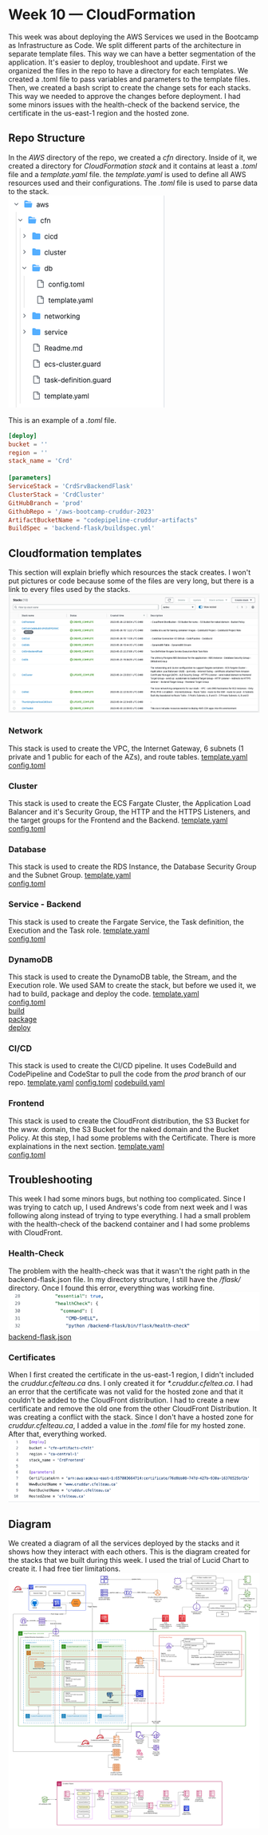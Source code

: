 # Week 10 — CloudFormation
This week was about deploying the AWS Services we used in the Bootcamp as Infrastructure as Code. We split different parts of the architecture in separate template files. This way we can have a better segmentation of the application. It's easier to deploy, troubleshoot and update. First we organized the files in the repo to have a directory for each templates. We created a .toml file to pass variables and parameters to the template files. Then, we created a bash script to create the change sets for each stacks. This way we needed to approve the changes before deployment. I had some minors issues with the health-check of the backend service, the certificate in the us-east-1 region and the hosted zone.

## Repo Structure
In the *AWS* directory of the repo, we created a *cfn* directory. Inside of it, we created a directory for *CloudFormation stack* and it contains at least a *.toml* file and a *template.yaml* file. the *template.yaml* is used to define all AWS resources used and their configurations. The *.toml* file is used to parse data to the stack.  
![Structure](/journal/assets/structure1_w10.png "Structure")

This is an example of a *.toml* file.
``` toml
[deploy]
bucket = ''
region = ''
stack_name = 'Crd'

[parameters]
ServiceStack = 'CrdSrvBackendFlask'
ClusterStack = 'CrdCluster'
GitHubBranch = 'prod'
GithubRepo = '/aws-bootcamp-cruddur-2023'
ArtifactBucketName = "codepipeline-cruddur-artifacts"
BuildSpec = 'backend-flask/buildspec.yml'
```

## Cloudformation templates
This section will explain briefly which resources the stack creates. I won't put pictures or code because some of the files are very long, but there is a link to every files used by the stacks.
![Stacks](/journal/assets/stacks1_w10.png "Stacks")

### Network
This stack is used to create the VPC, the Internet Gateway, 6 subnets (1 private and 1 public for each of the AZs), and route tables.
[template.yaml](https://github.com/CFelt22/aws-bootcamp-cruddur-2023/blob/main/aws/cfn/networking/template.yaml)  
[config.toml](https://github.com/CFelt22/aws-bootcamp-cruddur-2023/blob/main/aws/cfn/networking/config.toml)

### Cluster
This stack is used to create the ECS Fargate Cluster, the Application Load Balancer and it's Security Group, the HTTP and the HTTPS Listeners, and the target groups for the Frontend and the Backend. 
[template.yaml](https://github.com/CFelt22/aws-bootcamp-cruddur-2023/blob/main/aws/cfn/cluster/template.yaml)  
[config.toml](https://github.com/CFelt22/aws-bootcamp-cruddur-2023/blob/main/aws/cfn/cluster/config.toml)

### Database
This stack is used to create the RDS Instance, the Database Security Group and the Subnet Group. 
[template.yaml](https://github.com/CFelt22/aws-bootcamp-cruddur-2023/blob/main/aws/cfn/db/template.yaml)  
[config.toml](https://github.com/CFelt22/aws-bootcamp-cruddur-2023/blob/main/aws/cfn/db/config.toml)

### Service - Backend
This stack is used to create the Fargate Service, the Task definition, the Execution and the Task role.
[template.yaml](https://github.com/CFelt22/aws-bootcamp-cruddur-2023/blob/main/aws/cfn/template.yaml)  
[config.toml](https://github.com/CFelt22/aws-bootcamp-cruddur-2023/blob/main/aws/cfn/service/config.toml)

### DynamoDB
This stack is used to create the DynamoDB table, the Stream, and the Execution role. We used SAM to create the stack, but before we used it, we had to build, package and deploy the code. 
[template.yaml](https://github.com/CFelt22/aws-bootcamp-cruddur-2023/blob/main/ddb/template.yaml)  
[config.toml](https://github.com/CFelt22/aws-bootcamp-cruddur-2023/blob/main/ddb/config.toml)  
[build](https://github.com/CFelt22/aws-bootcamp-cruddur-2023/blob/main/ddb/build-1)  
[package](https://github.com/CFelt22/aws-bootcamp-cruddur-2023/blob/main/ddb/package-2)  
[deploy](https://github.com/CFelt22/aws-bootcamp-cruddur-2023/blob/main/ddb/deploy-3)

### CI/CD
This stack is used to create the CI/CD pipeline. It uses CodeBuild and CodePipeline and CodeStar to pull the code from the *prod* branch of our repo.
[template.yaml](https://github.com/CFelt22/aws-bootcamp-cruddur-2023/blob/main/aws/cfn/cicd/template.yaml)
[config.toml](https://github.com/CFelt22/aws-bootcamp-cruddur-2023/blob/main/aws/cfn/cicd/config.toml)
[codebuild.yaml](https://github.com/CFelt22/aws-bootcamp-cruddur-2023/blob/main/aws/cfn/cicd/nested/codebuild.yaml)

### Frontend
This stack is used to create the CloudFront distribution, the S3 Bucket for the *www.* domain, the S3 Bucket for the naked domain and the Bucket Policy. At this step, I had some problems with the Certificate. There is more explainations in the next section.
[template.yaml](https://github.com/CFelt22/aws-bootcamp-cruddur-2023/blob/main/aws/cfn/frontend/template.yaml)  
[config.toml](https://github.com/CFelt22/aws-bootcamp-cruddur-2023/blob/main/aws/cfn/frontend/config.toml)

## Troubleshooting
This week I had some minors bugs, but nothing too complicated. Since I was trying to catch up, I used Andrews's code from next week and I was following along instead of trying to type everything. I had a small problem with the health-check of the backend container and I had some problems with CloudFront. 

### Health-Check
The problem with the health-check was that it wasn't the right path in the backend-flask.json file. In my directory structure, I still have the */flask/* directory. Once I found this error, everything was working fine.
![backend-flask.json](/journal/assets/backendflask1_w10.png "backend-flask.json")  
[backend-flask.json](https://github.com/CFelt22/aws-bootcamp-cruddur-2023/blob/main/aws/task-definitions/backend-flask.json)

### Certificates
When I first created the certificate in the us-east-1 region, I didn't included the *cruddur.cfelteau.ca* dns. I only created it for *\*.cruddur.cfeltea.ca*. I had an error that the certificate was not valid for the hosted zone and that it couldn't be added to the CloudFront distribution. I had to create a new certificate and remove the old one from the other CloudFront Distribution. It was creating a conflict with the stack. Since I don't have a hosted zone for *cruddur.cfelteau.ca*, I added a value in the *.toml* file for my hosted zone. After that, everything worked.
![toml](/journal/assets/tomlhosted1_w10.png "toml")

## Diagram
We created a diagram of all the services deployed by the stacks and it shows how they interact with each others. This is the diagram created for the stacks that we built during this week. I used the trial of Lucid Chart to create it. I had free tier limitations.
![Diagram](/journal/assets/cfn1_w10.png "Diagram")
